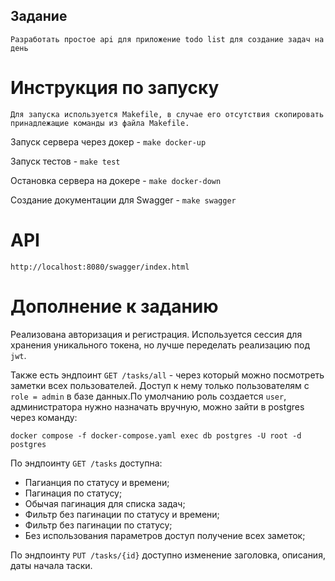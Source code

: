 
## Задание
    Разработать простое api для приложение todo list для создание задач на день



# Инструкция по запуску

    Для запуска используется Makefile, в случае его отсутствия скопировать принадлежащие команды из файла Makefile.

Запуск сервера через докер - `make docker-up`

Запуск тестов - `make test`

Остановка сервера на докере - `make docker-down`

Создание документации для Swagger - `make swagger`

# API 

`http://localhost:8080/swagger/index.html`

# Дополнение к заданию

Реализована авторизация и регистрация. Используется сессия для хранения уникального токена, но лучше переделать реализацию 
под `jwt`.

Также есть эндпоинт `GET /tasks/all` - через который можно посмотреть заметки всех пользователей. Доступ к нему только пользователям с `role = admin` в базе данных.По умолчанию роль создается `user`, администратора нужно назначать вручную,
можно зайти в postgres через команду:

`docker compose -f docker-compose.yaml exec db postgres -U root -d postgres`

По эндпоинту `GET /tasks` доступна:
- Пагианция по статусу и времени;
- Пагинация по статусу;
- Обычая пагинация для списка задач;
- Фильтр без пагинации по статусу и времени;
- Фильтр без пагинации по статусу;
- Без использования параметров доступ получение всех заметок;

По эндпоинту `PUT /tasks/{id}` доступно изменение заголовка, описания, даты начала таски.